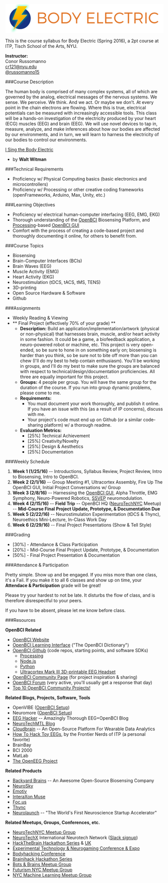 ![# BodyElectric--S16](data/BodyElectric.jpg)

This is the course syllabus for Body Electric (Spring 2016), a 2pt course at ITP, Tisch School of the Arts, NYU.
 
**Instructor:**  
Conor Russomanno  
cr121@nyu.edu  
[@russomanno15](https://twitter.com/russomanno15)
 
 
###Course Description
  
The human body is comprised of many complex systems, all of which are governed by the analog, electrical messages of the nervous systems. We sense. We perceive. We think. And we act. Or maybe we don’t. At every point in the chain electrons are flowing. Where this is true, electrical potentials can be measured with increasingly accessible tools. This class will be a hands-on investigation of the electricity produced by your heart (ECG) muscles (EEG) and brain (EEG). We will use novel devices to tap in, measure, analyze, and make inferences about how our bodies are affected by our environments, and in turn, we will learn to harness the electricity of our bodies to control our environments.

[I Sing the Body Electric](http://www.poetryfoundation.org/poem/174740)  
- by **Walt Witman**

###Technical Requirements

* Proficiency w/ Physical Computing basics (basic electronics and microcontrollers)
* Proficiency w/ Processing or other creative coding frameworks (openFrameworks, Arduino, Max, Unity, etc.)

###Learning Objectives

* Proficiency w/ electrical human-computer interfacing (EEG, EMG, EKG)
* Thorough understanding of the [OpenBCI](http://www.openbci.com/) Biosensing Platform, and [Processing](https://processing.org/)-based [OpenBCI GUI](https://github.com/OpenBCI/OpenBCI_Processing)
* Comfort with the process of creating a code-based project and thoroughly documenting it online, for others to benefit from.

###Course Topics
 
* Biosensing  
* Brain-Computer Interfaces (BCIs)  
* Brain Waves (EEG)  
* Muscle Activity (EMG)  
* Heart Activity (EKG)  
* Neurostimulation (tDCS, tACS, tMS, TENS)  
* 3D-printing
* Open Source Hardware & Software
* Github
 
###Assignments
 
* Weekly Reading & Viewing
* ** Final Project (effectively 70% of your grade) **
	* **Description:** Build an application/implementation/artwork (physical or non-physical) that harnesses brain, muscle, and/or heart activity in some fashion. It could be a game, a biofeedback application, a neuro-powered robot or machine, etc. This project is very open-ended, so be sure to hone in on something early on; biosensing is harder than you think, so be sure not to bite off more than you can chew (I'll do my best to help contain enthusiasm). You'll be working in groups, and I'll do my best to make sure the groups are balanced with respect to technical/design/documentation proficiencies. All three are equally important for this project.
	* **Groups:** 4 people per group. You will have the same group for the duration of the course. If you run into group dynamic problems, please come to me.
	* **Requirements:** 
		* You must document your work thoroughly, and publish it online. If you have an issue with this (as a result of IP concerns), discuss with me.
		* Your project's code must end up on Github (or a similar code-sharing platform) w/ a thorough readme.
	* **Evaluation Metrics:**
		* [25%] Technical Achievement
		* [25%] Creativity/Novelty
		* [25%] Design & Aesthetics
		* [25%] Documentation

###Weekly Schedule

1. **Week 1 (1/25/16)** -- Introductions, Syllabus Review, Project Review, Intro to Biosensing, Intro to OpenBCI.
2. **Week 2 (2/1/16)** -- Group Meeting #1, Ultracortex Assembly, Fire Up The OpenBCI GUI, Initial Project Conversations w/ Group
3. **Week 3 (2/8/16)** -- Harnessing the [OpenBCI GUI](https://github.com/OpenBCI/OpenBCI_Processing), Alpha Throttle, EMG Symphony, Neuro-Powered Robotics, [SSVEP](https://en.wikipedia.org/wiki/Steady_state_visually_evoked_potential) neuromodulation.
4. **Week 4 (2/15/16)** -- **Field Trip** -- OpenBCI HQ ([NeuroTechNYC](http://www.meetup.com/NeuroTechNYC/) Meetup) -- **Mid-Course Final Project Update, Prototype, & Documentation Due**
5. **Week 5 (2/22/16)** -- Neurostimulation Experimentation (tDCS & Thync), Neuroethics Mini-Lecture, In-Class Work Day
6. **Week 6 (2/29/16)** -- Final Project Presentations (Show & Tell Style)
 
###Grading

* [30%] - Attendance & Class Participation
* [20%] - Mid-Course Final Project Update, Prototype, & Documentation
* [50%] - Final Project Presentation & Documentation


###Attendance & Participation

Pretty simple. Show up and be engaged. If you miss more than one class, it's a Fail. If you make it to all 6 classes and show up on time, your **Attendace & Participation** grade will be great! 

Please try your hardest to not be late. It disturbs the flow of class, and is therefore disrespectful to your peers.

If you have to be absent, please let me know before class.

###Resources

**OpenBCI Related**

* [OpenBCI Website](http://www.openbci.com/)
* [OpenBCI Learning Interface](http://docs.openbci.com/tutorials/01-GettingStarted) ("The OpenBCI Dictionary")
* [OpenBCI Github](https://github.com/OpenBCI) (code repos, starting points, and software SDKs)
	* [Processing](https://github.com/OpenBCI/OpenBCI_Processing)
	* [Node.js](https://github.com/OpenBCI/openbci-js-sdk)
	* [Python](https://github.com/OpenBCI/OpenBCI_Python)
	* [Ultracortex Mark III 3D-printable EEG Headset](https://github.com/OpenBCI/Ultracortex)
* [OpenBCI Community Page](http://openbci.com/community/) (for project inspiration & sharing)
* [OpenBCI Forum](http://openbci.com/index.php/forum/) (very active, you'll usually get a response that day)
* [Top 10 OpenBCI Community Projects!](https://www.kickstarter.com/projects/openbci/openbci-biosensing-for-everybody/posts/1446218)

**Related Blogs, Projects, Software, Tools**

* OpenVIBE ([OpenBCI Setup](http://docs.openbci.com/research%20tools/OpenViBE))
* Neuromore ([OpenBCI Setup](http://docs.openbci.com/research%20tools/Neuromore))
* [EEG Hacker](http://eeghacker.blogspot.com/) -- Amazingly Thorough EEG+OpenBCI Blog
* [NeuroTechMTL Blog](http://bcimontreal.org/bci-blog/)
* [Cloudbrain](http://getcloudbrain.com/) -- An Open-Source Platform For Wearable Data Analytics
* [How To Hack Toy EEGs](http://www.frontiernerds.com/brain-hack), by the Frontier Nerds of ITP (a personal favorite)
* BrainBay
* BCI 2000
* MatLab
* [The OpenEEG Project](http://openeeg.sourceforge.net/doc/)

**Related Products**

* [Backyard Brains](https://backyardbrains.com/) -- An Awesome Open-Source Biosensing Company
* [NeuroSky](http://neurosky.com/)
* [Emotiv](https://emotiv.com/)
* [InteraXon Muse](http://www.choosemuse.com/)
* [Foc.us](http://www.foc.us/)
* [Thync](http://www.thync.com/)
* [Neurolaunch](http://neurolaunch.com/) -- "The World's First Neuroscience Startup Accelerator"

**Related Meetups, Groups, Conferences, etc.**

* [NeuroTechNYC Meetup Group](http://www.meetup.com/NeuroTechNYC/)
* [NeuroTechX](http://neurotechx.com/) International Neurotech Network ([Slack signup](https://neurotechx.herokuapp.com/))
* [HackTheBrain Hackathon Series](http://hackthebrain.nl/) & [UK](http://www.hackthebrain.uk/)
* [Experimental Technology & Neurogaming Conference & Expo](http://www.neurogamingconf.com/)
* [Bodyhacking Conference](https://bodyhackingcon.com/)
* [Brainihack Hackathon Series](http://brainihack.org/)
* [Bots & Brains Meetup Group](http://www.meetup.com/Bots-and-Brains-NYC/)
* [Futurism NYC Meetup Group](http://www.meetup.com/futurismnyc/)
* [NYC Machine Learning Meetup Group](http://www.meetup.com/NYC-Machine-Learning/)






 
 